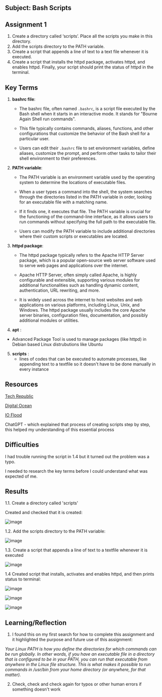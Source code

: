 ## Subject:  Bash Scripts



##  Assignment 1

1.  Create a directory called ‘scripts’. Place all the scripts you make in this directory.
2.  Add the scripts directory to the PATH variable.
3.  Create a script that appends a line of text to a text file whenever it is executed.
4.  Create a script that installs the httpd package, activates httpd, and enables httpd. Finally, your script should print the status of httpd in the terminal.

##  Key Terms

1. **bashrc file**:
   - The bashrc file, often named `.bashrc`, is a script file executed by the Bash shell when it starts in an interactive mode. It stands for "Bourne Again Shell run commands".
   
   - This file typically contains commands, aliases, functions, and other configurations that customize the behavior of the Bash shell for a particular user.
   
   - Users can edit their `.bashrc` file to set environment variables, define aliases, customize the prompt, and perform other tasks to tailor their shell environment to their preferences.

2. **PATH variable**:
   - The PATH variable is an environment variable used by the operating system to determine the locations of executable files.
   
   - When a user types a command into the shell, the system searches through the directories listed in the PATH variable in order, looking for an executable file with a matching name.
   
   - If it finds one, it executes that file. The PATH variable is crucial for the functioning of the command-line interface, as it allows users to run commands without specifying the full path to the executable file.
   
   - Users can modify the PATH variable to include additional directories where their custom scripts or executables are located.

3. **httpd package**:
   - The httpd package typically refers to the Apache HTTP Server package, which is a popular open-source web server software used to serve web pages and applications over the internet.
   
   - Apache HTTP Server, often simply called Apache, is highly configurable and extensible, supporting various modules for additional functionalities such as handling dynamic content, authentication, URL rewriting, and more.
   
   - It is widely used across the internet to host websites and web applications on various platforms, including Linux, Unix, and Windows. The httpd package usually includes the core Apache server binaries, configuration files, documentation, and possibly additional modules or utilities.

4.  **apt** :
   -  Advanced Package Tool is used to manage packages (like httpd) in Debian based Linux distrubutions like Ubuntu

5.  **scripts** :
    -  lines of codes that can be executed to automate processes, like appending text to a textfile so it doesn't have to be done manually in every instance

##  Resources

[Tech Republic](https://www.techrepublic.com/article/linux-101-how-to-add-directories-to-your-linux-path/)

[Digital Ocean](https://www.digitalocean.com/community/tutorials/how-to-view-and-update-the-linux-path-environment-variable)

[IO Flood](https://ioflood.com/blog/bash-append-to-file/#Appending_Data_Within_a_Script)

ChatGPT - which explained that process of creating scripts step by step, this helped my understanding of this essential process


##  Difficulties
I had trouble running the script in 1.4 but it turned out the problem was a typo. 

I needed to research the key terms before I could understand what was expected of me.


##  Results
1.1.  Create a directory called 'scripts'

Created and checked that it is created:

![image](https://github.com/techgrounds/cloud-assignments-E28MS/assets/151161141/2cb912b6-393f-497a-ab89-37683cdd0c99)

1.2.  Add the scripts directory to the PATH variable:

![image](https://github.com/techgrounds/cloud-assignments-E28MS/assets/151161141/c68adb49-54a4-4e7d-9982-53a23f07b02c)

1.3.  Create a script that appends a line of text to a textfile whenever it is executed

![image](https://github.com/techgrounds/cloud-assignments-E28MS/assets/151161141/845308d4-9428-4017-8e6f-ce551018f11f)


1.4 Created script that installs, activates and enables httpd, and then prints status to terminal:

![image](https://github.com/techgrounds/cloud-assignments-E28MS/assets/151161141/66336a93-aa62-4122-bb23-ba34c922e033)

![image](https://github.com/techgrounds/cloud-assignments-E28MS/assets/151161141/5215e25b-eacf-45ef-a717-680cea6cfdef)

![image](https://github.com/techgrounds/cloud-assignments-E28MS/assets/151161141/545f127e-1efe-47d8-8b64-7287e191a84c)



## Learning/Reflection

1.  I found this on my first search for how to complete this assignment and it highlighted the purpose and future use of this assignment: 

*Your Linux PATH is how you define the directories for which commands can be run globally. In other words, if you have an executable file in a directory that is configured to be in your PATH, you can run that executable from anywhere in the Linux file structure. This is what makes it possible to run commands in /usr/bin from your home directory (or anywhere, for that matter).*

2.  Check, check and check again for typos or other human errors if something doesn't work 

